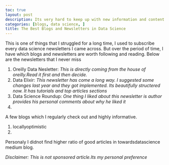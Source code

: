 ```yaml
---
toc: true
layout: post
description: Its very hard to keep up with new information and content in data science.
categories: [blogs, data science, ]
title: The Best Blogs and Newsletters in Data Science
---
```


This is one of things that I struggled for a long time, I used to subscribe every data science newsletters I came across. But over the period of time, I have which blogs and newsletters are worth following and reading. Below are the newsletters that I never miss

1. Oreilly Data Nesletter: *This is directly coming from the house of oreilly.Read it first and then decide.*
2. Data Elixir: *This newsletter has come a long way. I suggested some changes last year and they got implemented. Its beautifully structered now. It has tutorials and top articles sections*
3. Data Science Roundup: *One thing I liked about this newsletter is author provides his personal comments about why he liked it*
4. 



A few blogs which I regularly check out and highly informative.

1. locallyoptimistic
2. 




Personaly I didnot find higher ratio of good articles in towardsdatascience medium blog.

*Disclaimer: This is not sponsored article.Its my personal preference*

